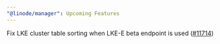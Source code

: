 ```yaml
---
"@linode/manager": Upcoming Features
---
```


Fix LKE cluster table sorting when LKE-E beta endpoint is used ([#11714](https://github.com/linode/manager/pull/11714))
